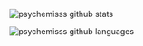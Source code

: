 ![psychemisss github stats](https://github-readme-stats.vercel.app/api?username=psychemisss&show_icons=false&theme=dracula&include_all_commits=true&count_private=true&border_radius=3&border_color=#eeeee4)

![psychemisss github languages](https://github-readme-stats.vercel.app/api/top-langs/?username=psychemisss&layout=compact&langs_count=4&theme=dracula&border_radius=3&border_color=#eeeee4)

<!--
![](https://img.shields.io/badge/Language-Python-informational?style=flat-square&logo=python&logoColor=white&color=critical)
![](https://img.shields.io/badge/Language-Javascript-informational?style=flat-square&logo=javascript&logoColor=white&color=critical)
![](https://img.shields.io/badge/Language-C-informational?style=flat-square&logo=c&logoColor=white&color=critical)

![](https://img.shields.io/badge/Database-PostgreSQL-informational?style=flat-square&logo=postgresql&logoColor=white&color=critical)
![](https://img.shields.io/badge/Database-Redis-informational?style=flat-square&logo=redis&logoColor=white&color=critical)
![](https://img.shields.io/badge/Database-ClickHouse-informational?style=flat-square&logo=clickhouse&logoColor=white&color=critical)

![](https://img.shields.io/badge/Tools-Docker-informational?style=flat&logo=docker&logoColor=white&color=critical)
![](https://img.shields.io/badge/Tools-GitHub-informational?style=flat&logo=GitHub&logoColor=white&color=critical)
-->
